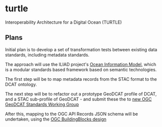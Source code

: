 # turtle
Interoperability Architecture for a Digital Ocean (TURTLE)

## Plans

Initial plan is to develop a set of transformation tests between existing data standards, including metadata standards.

The approach will use the ILIAD project's [Ocean Information Model](https://github.com/ILIAD-ocean-twin/OIM), which is a modular standards based framework based on semantic technologies.

The first step will be to map metadata records from the STAC format to the DCAT ontology. 

The next step will be to refactor out a prototype GeoDCAT profile of DCAT, and a STAC sub-profile of GeoDCAT - and submit these the to [new OGC GeoDCAT Standards Working Group](https://www.ogc.org/press-release/ogc-forms-new-geodcat-standards-working-group/)

After this, mapping to the OGC API Records JSON schema will be undertaken, using the [OGC BuildingBlocks design](https://github.com/opengeospatial/bblock-template)

